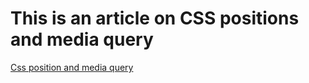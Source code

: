 # This is an article on CSS positions and media query

[Css position and media query](https://baruncancode.hashnode.dev/css-positions-media-queries)